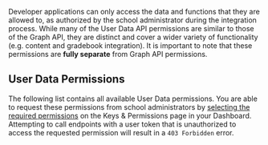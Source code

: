 Developer applications can only access the data and functions that they are allowed to, as authorized by the school administrator during the integration process. While many of the User Data API permissions are similar to those of the Graph API, they are distinct and cover a wider variety of functionality (e.g. content and gradebook integration). It is important to note that these permissions are **fully separate** from Graph API permissions.

## User Data Permissions

The following list contains all available User Data permissions. You are able to request these permissions from school administrators by [selecting the required permissions](/docs/dashboard/application-permissions-dev) on the Keys & Permissions page in your Dashboard. Attempting to call endpoints with a user token that is unauthorized to access the requested permission will result in a `403 Forbidden` error.

<integration-permissions :scoped="true" />
